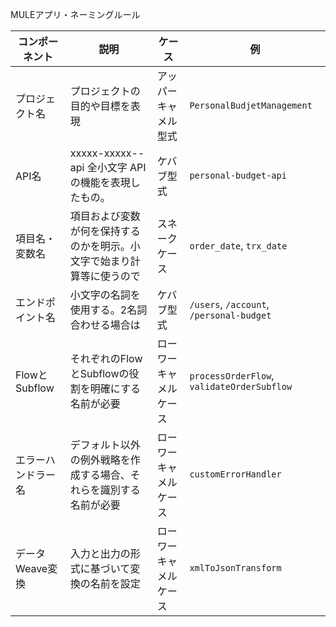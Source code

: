 MULEアプリ・ネーミングルール

| コンポーネント | 説明 | ケース | 例 |
| --- | --- | --- | --- |
| プロジェクト名 | プロジェクトの目的や目標を表現 | アッパーキャメル型式 | `PersonalBudjetManagement` |
| API名 | xxxxx-xxxxx--api 全小文字 APIの機能を表現したもの。 | ケバブ型式 | `personal-budget-api` |
| 項目名・変数名 | 項目および変数が何を保持するのかを明示。小文字で始まり計算等に使うので | スネークケース | `order_date`, `trx_date` |
| エンドポイント名 | 小文字の名詞を使用する。2名詞合わせる場合は | ケバブ型式 | `/users`, `/account`, `/personal-budget` |
| FlowとSubflow | それぞれのFlowとSubflowの役割を明確にする名前が必要 | ローワーキャメルケース | `processOrderFlow`, `validateOrderSubflow` |
| エラーハンドラー名 | デフォルト以外の例外戦略を作成する場合、それらを識別する名前が必要 | ローワーキャメルケース | `customErrorHandler` |
| データWeave変換 | 入力と出力の形式に基づいて変換の名前を設定 | ローワーキャメルケース | `xmlToJsonTransform` |
